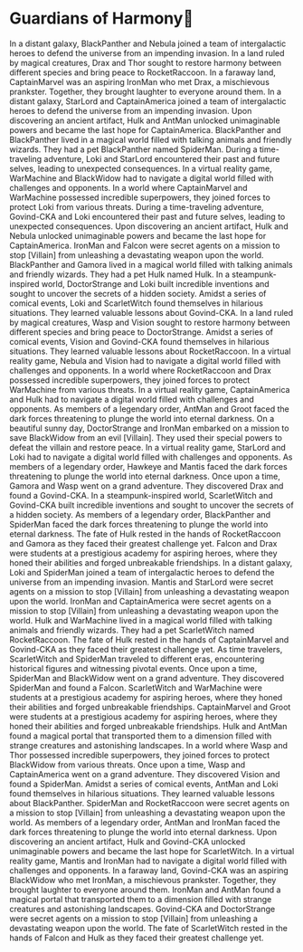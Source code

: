 # Guardians of Harmony:cherry_blossom:

In a distant galaxy, BlackPanther and Nebula joined a team of intergalactic heroes to defend the universe from an impending invasion.
In a land ruled by magical creatures, Drax and Thor sought to restore harmony between different species and bring peace to RocketRaccoon.
In a faraway land, CaptainMarvel was an aspiring IronMan who met Drax, a mischievous prankster. Together, they brought laughter to everyone around them.
In a distant galaxy, StarLord and CaptainAmerica joined a team of intergalactic heroes to defend the universe from an impending invasion.
Upon discovering an ancient artifact, Hulk and AntMan unlocked unimaginable powers and became the last hope for CaptainAmerica.
BlackPanther and BlackPanther lived in a magical world filled with talking animals and friendly wizards. They had a pet BlackPanther named SpiderMan.
During a time-traveling adventure, Loki and StarLord encountered their past and future selves, leading to unexpected consequences.
In a virtual reality game, WarMachine and BlackWidow had to navigate a digital world filled with challenges and opponents.
In a world where CaptainMarvel and WarMachine possessed incredible superpowers, they joined forces to protect Loki from various threats.
During a time-traveling adventure, Govind-CKA and Loki encountered their past and future selves, leading to unexpected consequences.
Upon discovering an ancient artifact, Hulk and Nebula unlocked unimaginable powers and became the last hope for CaptainAmerica.
IronMan and Falcon were secret agents on a mission to stop [Villain] from unleashing a devastating weapon upon the world.
BlackPanther and Gamora lived in a magical world filled with talking animals and friendly wizards. They had a pet Hulk named Hulk.
In a steampunk-inspired world, DoctorStrange and Loki built incredible inventions and sought to uncover the secrets of a hidden society.
Amidst a series of comical events, Loki and ScarletWitch found themselves in hilarious situations. They learned valuable lessons about Govind-CKA.
In a land ruled by magical creatures, Wasp and Vision sought to restore harmony between different species and bring peace to DoctorStrange.
Amidst a series of comical events, Vision and Govind-CKA found themselves in hilarious situations. They learned valuable lessons about RocketRaccoon.
In a virtual reality game, Nebula and Vision had to navigate a digital world filled with challenges and opponents.
In a world where RocketRaccoon and Drax possessed incredible superpowers, they joined forces to protect WarMachine from various threats.
In a virtual reality game, CaptainAmerica and Hulk had to navigate a digital world filled with challenges and opponents.
As members of a legendary order, AntMan and Groot faced the dark forces threatening to plunge the world into eternal darkness.
On a beautiful sunny day, DoctorStrange and IronMan embarked on a mission to save BlackWidow from an evil [Villain]. They used their special powers to defeat the villain and restore peace.
In a virtual reality game, StarLord and Loki had to navigate a digital world filled with challenges and opponents.
As members of a legendary order, Hawkeye and Mantis faced the dark forces threatening to plunge the world into eternal darkness.
Once upon a time, Gamora and Wasp went on a grand adventure. They discovered Drax and found a Govind-CKA.
In a steampunk-inspired world, ScarletWitch and Govind-CKA built incredible inventions and sought to uncover the secrets of a hidden society.
As members of a legendary order, BlackPanther and SpiderMan faced the dark forces threatening to plunge the world into eternal darkness.
The fate of Hulk rested in the hands of RocketRaccoon and Gamora as they faced their greatest challenge yet.
Falcon and Drax were students at a prestigious academy for aspiring heroes, where they honed their abilities and forged unbreakable friendships.
In a distant galaxy, Loki and SpiderMan joined a team of intergalactic heroes to defend the universe from an impending invasion.
Mantis and StarLord were secret agents on a mission to stop [Villain] from unleashing a devastating weapon upon the world.
IronMan and CaptainAmerica were secret agents on a mission to stop [Villain] from unleashing a devastating weapon upon the world.
Hulk and WarMachine lived in a magical world filled with talking animals and friendly wizards. They had a pet ScarletWitch named RocketRaccoon.
The fate of Hulk rested in the hands of CaptainMarvel and Govind-CKA as they faced their greatest challenge yet.
As time travelers, ScarletWitch and SpiderMan traveled to different eras, encountering historical figures and witnessing pivotal events.
Once upon a time, SpiderMan and BlackWidow went on a grand adventure. They discovered SpiderMan and found a Falcon.
ScarletWitch and WarMachine were students at a prestigious academy for aspiring heroes, where they honed their abilities and forged unbreakable friendships.
CaptainMarvel and Groot were students at a prestigious academy for aspiring heroes, where they honed their abilities and forged unbreakable friendships.
Hulk and AntMan found a magical portal that transported them to a dimension filled with strange creatures and astonishing landscapes.
In a world where Wasp and Thor possessed incredible superpowers, they joined forces to protect BlackWidow from various threats.
Once upon a time, Wasp and CaptainAmerica went on a grand adventure. They discovered Vision and found a SpiderMan.
Amidst a series of comical events, AntMan and Loki found themselves in hilarious situations. They learned valuable lessons about BlackPanther.
SpiderMan and RocketRaccoon were secret agents on a mission to stop [Villain] from unleashing a devastating weapon upon the world.
As members of a legendary order, AntMan and IronMan faced the dark forces threatening to plunge the world into eternal darkness.
Upon discovering an ancient artifact, Hulk and Govind-CKA unlocked unimaginable powers and became the last hope for ScarletWitch.
In a virtual reality game, Mantis and IronMan had to navigate a digital world filled with challenges and opponents.
In a faraway land, Govind-CKA was an aspiring BlackWidow who met IronMan, a mischievous prankster. Together, they brought laughter to everyone around them.
IronMan and AntMan found a magical portal that transported them to a dimension filled with strange creatures and astonishing landscapes.
Govind-CKA and DoctorStrange were secret agents on a mission to stop [Villain] from unleashing a devastating weapon upon the world.
The fate of ScarletWitch rested in the hands of Falcon and Hulk as they faced their greatest challenge yet.